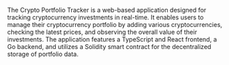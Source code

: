 The Crypto Portfolio Tracker is a web-based application designed for tracking cryptocurrency investments in real-time. It enables users to manage their cryptocurrency portfolio by adding various cryptocurrencies, checking the latest prices, and observing the overall value of their investments. The application features a TypeScript and React frontend, a Go backend, and utilizes a Solidity smart contract for the decentralized storage of portfolio data.